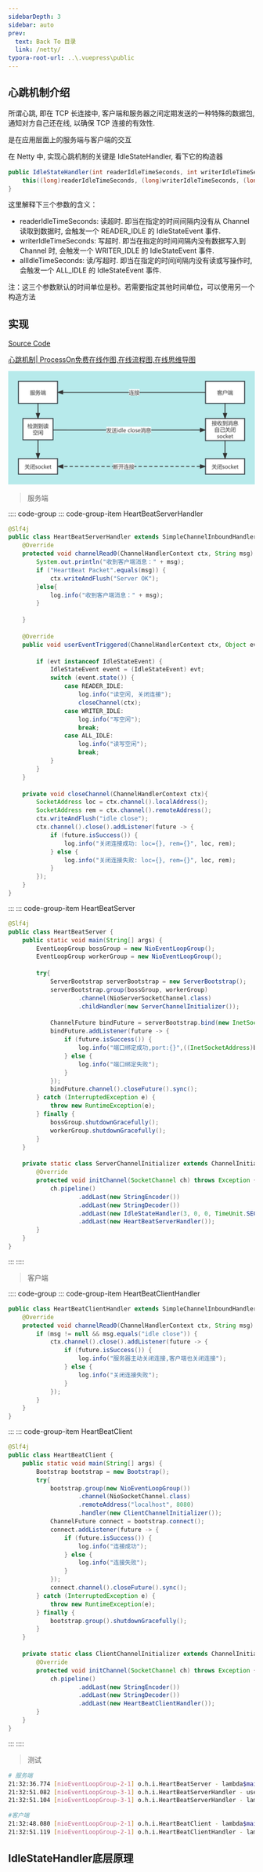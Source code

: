 ```yaml
---
sidebarDepth: 3
sidebar: auto
prev:
  text: Back To 目录
  link: /netty/
typora-root-url: ..\.vuepress\public
---
```




## 心跳机制介绍



所谓心跳, 即在 TCP 长连接中, 客户端和服务器之间定期发送的一种特殊的数据包, 通知对方自己还在线, 以确保 TCP 连接的有效性.

是在应用层面上的服务端与客户端的交互

在 Netty 中, 实现心跳机制的关键是 IdleStateHandler, 看下它的构造器

```java
public IdleStateHandler(int readerIdleTimeSeconds, int writerIdleTimeSeconds, int allIdleTimeSeconds) {
    this((long)readerIdleTimeSeconds, (long)writerIdleTimeSeconds, (long)allIdleTimeSeconds, TimeUnit.SECONDS);
}
```

这里解释下三个参数的含义：

- readerIdleTimeSeconds: 读超时. 即当在指定的时间间隔内没有从 Channel 读取到数据时, 会触发一个 READER_IDLE 的 IdleStateEvent 事件.
- writerIdleTimeSeconds: 写超时. 即当在指定的时间间隔内没有数据写入到 Channel 时, 会触发一个 WRITER_IDLE 的 IdleStateEvent 事件.
- allIdleTimeSeconds: 读/写超时. 即当在指定的时间间隔内没有读或写操作时, 会触发一个 ALL_IDLE 的 IdleStateEvent 事件.

注：这三个参数默认的时间单位是秒。若需要指定其他时间单位，可以使用另一个构造方法

## 实现

[Source Code](https://github.com/Q10Viking/learncode/tree/main/Netty/HelloWorld/src/main/java/org/hzz/idlestate)

[心跳机制| ProcessOn免费在线作图,在线流程图,在线思维导图](https://www.processon.com/view/link/643aacca52b63f1f044e8022)

![心跳机制](/images/netty/心跳机制.png)

> 服务端

:::: code-group
::: code-group-item HeartBeatServerHandler

```java
@Slf4j
public class HeartBeatServerHandler extends SimpleChannelInboundHandler<String> {
    @Override
    protected void channelRead0(ChannelHandlerContext ctx, String msg) throws Exception {
        System.out.println("收到客户端消息：" + msg);
        if ("HeartBeat Packet".equals(msg)) {
            ctx.writeAndFlush("Server OK");
        }else{
            log.info("收到客户端消息：" + msg);
        }

    }

    @Override
    public void userEventTriggered(ChannelHandlerContext ctx, Object evt) throws Exception {

        if (evt instanceof IdleStateEvent) {
            IdleStateEvent event = (IdleStateEvent) evt;
            switch (event.state()) {
                case READER_IDLE:
                    log.info("读空闲, 关闭连接");
                    closeChannel(ctx);
                case WRITER_IDLE:
                    log.info("写空闲");
                    break;
                case ALL_IDLE:
                    log.info("读写空闲");
                    break;
            }
        }
    }

    private void closeChannel(ChannelHandlerContext ctx){
        SocketAddress loc = ctx.channel().localAddress();
        SocketAddress rem = ctx.channel().remoteAddress();
        ctx.writeAndFlush("idle close");
        ctx.channel().close().addListener(future -> {
            if (future.isSuccess()) {
                log.info("关闭连接成功: loc={}, rem={}", loc, rem);
            } else {
                log.info("关闭连接失败: loc={}, rem={}", loc, rem);
            }
        });
    }
}
```
:::
::: code-group-item HeartBeatServer

```java
@Slf4j
public class HeartBeatServer {
    public static void main(String[] args) {
        EventLoopGroup bossGroup = new NioEventLoopGroup();
        EventLoopGroup workerGroup = new NioEventLoopGroup();

        try{
            ServerBootstrap serverBootstrap = new ServerBootstrap();
            serverBootstrap.group(bossGroup, workerGroup)
                    .channel(NioServerSocketChannel.class)
                    .childHandler(new ServerChannelInitializer());

            ChannelFuture bindFuture = serverBootstrap.bind(new InetSocketAddress(8080));
            bindFuture.addListener(future -> {
                if (future.isSuccess()) {
                    log.info("端口绑定成功,port:{}",((InetSocketAddress)bindFuture.channel().localAddress()).getPort());
                } else {
                    log.info("端口绑定失败");
                }
            });
            bindFuture.channel().closeFuture().sync();
        } catch (InterruptedException e) {
            throw new RuntimeException(e);
        } finally {
            bossGroup.shutdownGracefully();
            workerGroup.shutdownGracefully();
        }
    }

    private static class ServerChannelInitializer extends ChannelInitializer<SocketChannel> {
        @Override
        protected void initChannel(SocketChannel ch) throws Exception {
            ch.pipeline()
                    .addLast(new StringEncoder())
                    .addLast(new StringDecoder())
                    .addLast(new IdleStateHandler(3, 0, 0, TimeUnit.SECONDS))
                    .addLast(new HeartBeatServerHandler());
        }
    }
}
```
:::
::::



> 客户端

:::: code-group
::: code-group-item HeartBeatClientHandler

```java
public class HeartBeatClientHandler extends SimpleChannelInboundHandler<String> {
    @Override
    protected void channelRead0(ChannelHandlerContext ctx, String msg) throws Exception {
        if (msg != null && msg.equals("idle close")) {
            ctx.channel().close().addListener(future -> {
                if (future.isSuccess()) {
                    log.info("服务器主动关闭连接,客户端也关闭连接");
                } else {
                    log.info("关闭连接失败");
                }
            });
        }
    }
}
```

:::
::: code-group-item HeartBeatClient

```java
@Slf4j
public class HeartBeatClient {
    public static void main(String[] args) {
        Bootstrap bootstrap = new Bootstrap();
        try{
            bootstrap.group(new NioEventLoopGroup())
                    .channel(NioSocketChannel.class)
                    .remoteAddress("localhost", 8080)
                    .handler(new ClientChannelInitializer());
            ChannelFuture connect = bootstrap.connect();
            connect.addListener(future -> {
                if (future.isSuccess()) {
                    log.info("连接成功");
                } else {
                    log.info("连接失败");
                }
            });
            connect.channel().closeFuture().sync();
        } catch (InterruptedException e) {
            throw new RuntimeException(e);
        } finally {
            bootstrap.group().shutdownGracefully();
        }
    }

    private static class ClientChannelInitializer extends ChannelInitializer<SocketChannel> {
        @Override
        protected void initChannel(SocketChannel ch) throws Exception {
            ch.pipeline()
                    .addLast(new StringEncoder())
                    .addLast(new StringDecoder())
                    .addLast(new HeartBeatClientHandler());
        }
    }
}

```

:::
::::



> 测试



```sh
# 服务端
21:32:36.774 [nioEventLoopGroup-2-1] o.h.i.HeartBeatServer - lambda$main$0 - INFO  端口绑定成功,port:8080
21:32:51.082 [nioEventLoopGroup-3-1] o.h.i.HeartBeatServerHandler - userEventTriggered - INFO  读空闲, 关闭连接
21:32:51.104 [nioEventLoopGroup-3-1] o.h.i.HeartBeatServerHandler - lambda$closeChannel$0 - INFO  关闭连接成功: loc=/127.0.0.1:8080, rem=/127.0.0.1:12480
```

```sh
#客户端
21:32:48.080 [nioEventLoopGroup-2-1] o.h.i.HeartBeatClient - lambda$main$0 - INFO  连接成功
21:32:51.119 [nioEventLoopGroup-2-1] o.h.i.HeartBeatClientHandler - lambda$channelRead0$0 - INFO  服务器主动关闭连接,客户端也关闭连接
```



## IdleStateHandler底层原理













